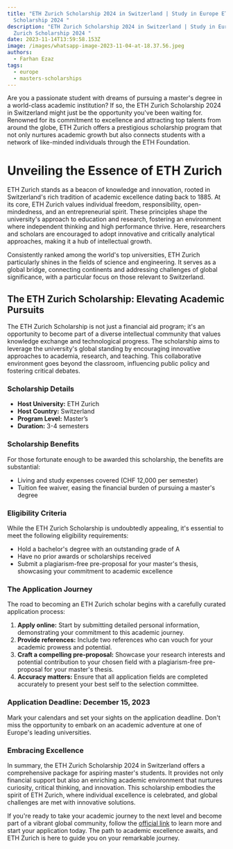 ```yaml
---
title: "ETH Zurich Scholarship 2024 in Switzerland | Study in Europe ETH Zurich
  Scholarship 2024 "
description: "ETH Zurich Scholarship 2024 in Switzerland | Study in Europe ETH
  Zurich Scholarship 2024 "
date: 2023-11-14T13:59:58.153Z
image: /images/whatsapp-image-2023-11-04-at-18.37.56.jpeg
authors:
  - Farhan Ezaz
tags:
  - europe
  - masters-scholarships
---
```

Are you a passionate student with dreams of pursuing a master's degree in a world-class academic institution? If so, the ETH Zurich Scholarship 2024 in Switzerland might just be the opportunity you've been waiting for. Renowned for its commitment to excellence and attracting top talents from around the globe, ETH Zurich offers a prestigious scholarship program that not only nurtures academic growth but also connects students with a network of like-minded individuals through the ETH Foundation.

# Unveiling the Essence of ETH Zurich

ETH Zurich stands as a beacon of knowledge and innovation, rooted in Switzerland's rich tradition of academic excellence dating back to 1885. At its core, ETH Zurich values individual freedom, responsibility, open-mindedness, and an entrepreneurial spirit. These principles shape the university's approach to education and research, fostering an environment where independent thinking and high performance thrive. Here, researchers and scholars are encouraged to adopt innovative and critically analytical approaches, making it a hub of intellectual growth.

Consistently ranked among the world's top universities, ETH Zurich particularly shines in the fields of science and engineering. It serves as a global bridge, connecting continents and addressing challenges of global significance, with a particular focus on those relevant to Switzerland.

## The ETH Zurich Scholarship: Elevating Academic Pursuits

The ETH Zurich Scholarship is not just a financial aid program; it's an opportunity to become part of a diverse intellectual community that values knowledge exchange and technological progress. The scholarship aims to leverage the university's global standing by encouraging innovative approaches to academia, research, and teaching. This collaborative environment goes beyond the classroom, influencing public policy and fostering critical debates.

### Scholarship Details

* **Host University:** ETH Zurich
* **Host Country:** Switzerland
* **Program Level:** Master’s
* **Duration:** 3-4 semesters

### Scholarship Benefits

For those fortunate enough to be awarded this scholarship, the benefits are substantial:

* Living and study expenses covered (CHF 12,000 per semester)
* Tuition fee waiver, easing the financial burden of pursuing a master's degree

### Eligibility Criteria

While the ETH Zurich Scholarship is undoubtedly appealing, it's essential to meet the following eligibility requirements:

* Hold a bachelor's degree with an outstanding grade of A
* Have no prior awards or scholarships received
* Submit a plagiarism-free pre-proposal for your master's thesis, showcasing your commitment to academic excellence

### The Application Journey

The road to becoming an ETH Zurich scholar begins with a carefully curated application process:

1. **Apply online:** Start by submitting detailed personal information, demonstrating your commitment to this academic journey.
2. **Provide references:** Include two references who can vouch for your academic prowess and potential.
3. **Craft a compelling pre-proposal:** Showcase your research interests and potential contribution to your chosen field with a plagiarism-free pre-proposal for your master's thesis.
4. **Accuracy matters:** Ensure that all application fields are completed accurately to present your best self to the selection committee.

### Application Deadline: December 15, 2023

Mark your calendars and set your sights on the application deadline. Don't miss the opportunity to embark on an academic adventure at one of Europe's leading universities.

### Embracing Excellence

In summary, the ETH Zurich Scholarship 2024 in Switzerland offers a comprehensive package for aspiring master's students. It provides not only financial support but also an enriching academic environment that nurtures curiosity, critical thinking, and innovation. This scholarship embodies the spirit of ETH Zurich, where individual excellence is celebrated, and global challenges are met with innovative solutions.

If you're ready to take your academic journey to the next level and become part of a vibrant global community, follow the [official link](https://ethz.ch/students/en/studies/financial/scholarships/excellencescholarship.html) to learn more and start your application today. The path to academic excellence awaits, and ETH Zurich is here to guide you on your remarkable journey.[](https://ethz.ch/students/en/studies/financial/scholarships/excellencescholarship.html)